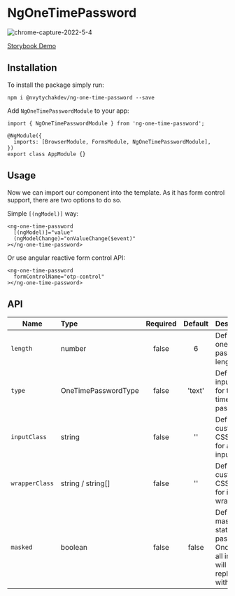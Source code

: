 # NgOneTimePassword

![chrome-capture-2022-5-4](https://user-images.githubusercontent.com/25505898/171997018-741ca0cf-b1ca-4b71-ae4d-b1412bcf7cf3.gif)

[Storybook Demo](https://nvytychakdev.github.io/ng-one-time-password/)

## Installation

To install the package simply run:

```
npm i @nvytychakdev/ng-one-time-password --save
```

Add `NgOneTimePasswordModule` to your app:

```
import { NgOneTimePasswordModule } from 'ng-one-time-password';

@NgModule({
  imports: [BrowserModule, FormsModule, NgOneTimePasswordModule],
})
export class AppModule {}
```

## Usage

Now we can import our component into the template. As it has form control support, there are two options to do so.

Simple `[(ngModel)]` way:

```
<ng-one-time-password
  [(ngModel)]="value"
  (ngModelChange)="onValueChange($event)"
></ng-one-time-password>
```

Or use angular reactive form control API:

```
<ng-one-time-password
  formControlName="otp-control"
></ng-one-time-password>
```

## API

| Name           | Type                | Required | Default | Description                                                                                |
| -------------- | :------------------ | :------: | :-----: | ------------------------------------------------------------------------------------------ |
| `length`       | number              |  false   |    6    | Defines one time password length.                                                          |
| `type`         | OneTimePasswordType |  false   | 'text'  | Defines input type for the one time password.                                              |
| `inputClass`   | string              |  false   |   ''    | Defines custom CSS class for all inputs.                                                   |
| `wrapperClass` | string / string[]   |  false   |   ''    | Defines custom CSS class for inputs wrapper.                                               |
| `masked`       | boolean             |  false   |  false  | Defines masked state of the password. Once `true` all inputs will be replaced with starts. |
